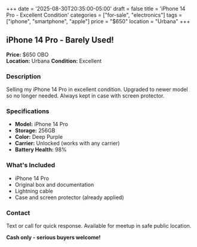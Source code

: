 +++
date = '2025-08-30T20:35:00-05:00'
draft = false
title = 'iPhone 14 Pro - Excellent Condition'
categories = ["for-sale", "electronics"]
tags = ["iphone", "smartphone", "apple"]
price = "$650"
location = "Urbana"
+++

## iPhone 14 Pro - Barely Used!

**Price:** $650 OBO  
**Location:** Urbana 
**Condition:** Excellent  

### Description
Selling my iPhone 14 Pro in excellent condition. Upgraded to newer model so no longer needed. Always kept in case with screen protector.

### Specifications
- **Model:** iPhone 14 Pro
- **Storage:** 256GB
- **Color:** Deep Purple
- **Carrier:** Unlocked (works with any carrier)
- **Battery Health:** 98%

### What's Included
- iPhone 14 Pro
- Original box and documentation
- Lightning cable
- Case and screen protector (already applied)

### Contact
Text or call for quick response. Available for meetup in safe public location.

**Cash only - serious buyers welcome!**
